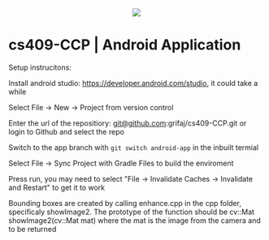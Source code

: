 <div align="center">

<img src="https://github.com/grifaj/cs409-CCP/assets/17861497/96fec4b0-3a4f-4e5e-9dea-bccb3126933c">

</div>


# cs409-CCP | Android Application

Setup instrucitons:

Install android studio: https://developer.android.com/studio, it could take a while

Select File -> New -> Project from version control

Enter the url of the repositiory: git@github.com:grifaj/cs409-CCP.git or login to Github and select the repo

Switch to the app branch with `git switch android-app` in the inbuilt termial

Select File -> Sync Project with Gradle Files to build the enviroment

Press run, you may need to select  "File -> Invalidate Caches -> Invalidate and Restart" to get it to work

Bounding boxes are created by calling enhance.cpp in the cpp folder, specificaly showImage2. The prototype of the function should be cv::Mat showImage2(cv::Mat mat) where the mat is the image from the camera and to be returned
